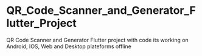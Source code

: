 # QR_Code_Scanner_and_Generator_Flutter_Project
 QR Code Scanner and Generator Flutter project  with code its working on Android, IOS, Web and Desktop plateforms offline
